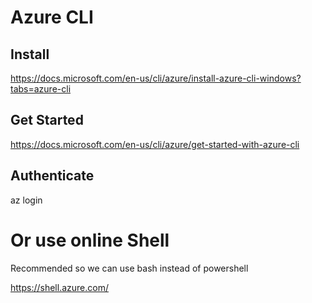# Azure CLI

## Install  
https://docs.microsoft.com/en-us/cli/azure/install-azure-cli-windows?tabs=azure-cli


## Get Started  
https://docs.microsoft.com/en-us/cli/azure/get-started-with-azure-cli

## Authenticate
az login



# Or use online Shell

Recommended so we can use bash instead of powershell

https://shell.azure.com/


